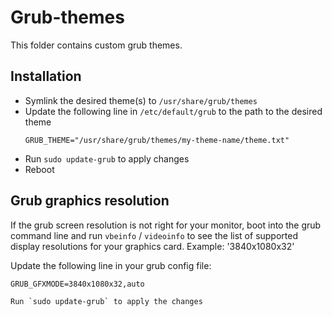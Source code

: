 # Grub-themes

This folder contains custom grub themes.

## Installation

- Symlink the desired theme(s) to `/usr/share/grub/themes`
- Update the following line in `/etc/default/grub` to the path to the desired theme
  ```
  GRUB_THEME="/usr/share/grub/themes/my-theme-name/theme.txt"
  ```
- Run `sudo update-grub` to apply changes
- Reboot

## Grub graphics resolution

If the grub screen resolution is not right for your monitor, boot into the grub command line and run `vbeinfo` / `videoinfo` to see the list of supported display resolutions for your graphics card. Example: '3840x1080x32'

Update the following line in your grub config file:

```
GRUB_GFXMODE=3840x1080x32,auto

Run `sudo update-grub` to apply the changes
```
